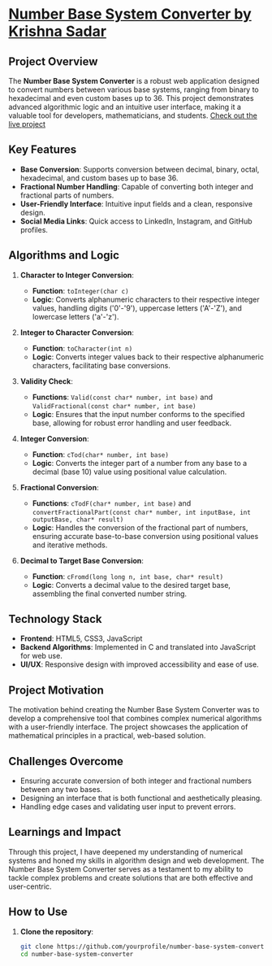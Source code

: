 # [Number Base System Converter by Krishna Sadar](https://nbscconverterkrishnasadar.tiiny.site/)

## Project Overview

The **Number Base System Converter** is a robust web application designed to convert numbers between various base systems, ranging from binary to hexadecimal and even custom bases up to 36. This project demonstrates advanced algorithmic logic and an intuitive user interface, making it a valuable tool for developers, mathematicians, and students.
[Check out the live project](https://nbscconverterkrishnasadar.tiiny.site/)

## Key Features

- **Base Conversion**: Supports conversion between decimal, binary, octal, hexadecimal, and custom bases up to base 36.
- **Fractional Number Handling**: Capable of converting both integer and fractional parts of numbers.
- **User-Friendly Interface**: Intuitive input fields and a clean, responsive design.
- **Social Media Links**: Quick access to LinkedIn, Instagram, and GitHub profiles.

## Algorithms and Logic

1. **Character to Integer Conversion**:
   - **Function**: `toInteger(char c)`
   - **Logic**: Converts alphanumeric characters to their respective integer values, handling digits ('0'-'9'), uppercase letters ('A'-'Z'), and lowercase letters ('a'-'z').

2. **Integer to Character Conversion**:
   - **Function**: `toCharacter(int n)`
   - **Logic**: Converts integer values back to their respective alphanumeric characters, facilitating base conversions.

3. **Validity Check**:
   - **Functions**: `Valid(const char* number, int base)` and `ValidFractional(const char* number, int base)`
   - **Logic**: Ensures that the input number conforms to the specified base, allowing for robust error handling and user feedback.

4. **Integer Conversion**:
   - **Function**: `cTod(char* number, int base)`
   - **Logic**: Converts the integer part of a number from any base to a decimal (base 10) value using positional value calculation.

5. **Fractional Conversion**:
   - **Functions**: `cTodF(char* number, int base)` and `convertFractionalPart(const char* number, int inputBase, int outputBase, char* result)`
   - **Logic**: Handles the conversion of the fractional part of numbers, ensuring accurate base-to-base conversion using positional values and iterative methods.

6. **Decimal to Target Base Conversion**:
   - **Function**: `cFromd(long long n, int base, char* result)`
   - **Logic**: Converts a decimal value to the desired target base, assembling the final converted number string.

## Technology Stack

- **Frontend**: HTML5, CSS3, JavaScript
- **Backend Algorithms**: Implemented in C and translated into JavaScript for web use.
- **UI/UX**: Responsive design with improved accessibility and ease of use.

## Project Motivation

The motivation behind creating the Number Base System Converter was to develop a comprehensive tool that combines complex numerical algorithms with a user-friendly interface. The project showcases the application of mathematical principles in a practical, web-based solution.

## Challenges Overcome

- Ensuring accurate conversion of both integer and fractional numbers between any two bases.
- Designing an interface that is both functional and aesthetically pleasing.
- Handling edge cases and validating user input to prevent errors.

## Learnings and Impact

Through this project, I have deepened my understanding of numerical systems and honed my skills in algorithm design and web development. The Number Base System Converter serves as a testament to my ability to tackle complex problems and create solutions that are both effective and user-centric.

## How to Use

1. **Clone the repository**:
   ```bash
   git clone https://github.com/yourprofile/number-base-system-converter.git
   cd number-base-system-converter
